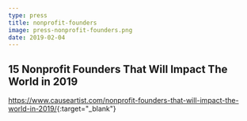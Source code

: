 ```yaml
---
type: press
title: nonprofit-founders
image: press-nonprofit-founders.png
date: 2019-02-04
---
```


## 15 Nonprofit Founders That Will Impact The World in 2019

<https://www.causeartist.com/nonprofit-founders-that-will-impact-the-world-in-2019/>{:target="_blank"}
